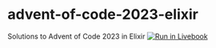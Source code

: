 # advent-of-code-2023-elixir
Solutions to Advent of Code 2023 in Elixir
[![Run in Livebook](https://livebook.dev/badge/v1/blue.svg)](https://livebook.dev/run?url=https%3A%2F%2Fraw.githubusercontent.com%2Felepedus%2Fadvent-of-code-2023-elixir%2Fmain%2Fadvent-of-code-2023.livemd)
